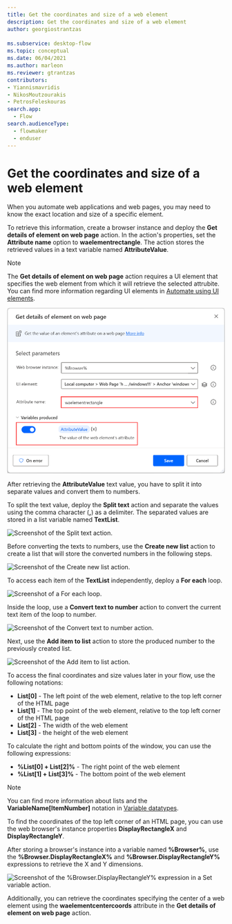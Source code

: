 ```yaml
---
title: Get the coordinates and size of a web element
description: Get the coordinates and size of a web element
author: georgiostrantzas

ms.subservice: desktop-flow
ms.topic: conceptual
ms.date: 06/04/2021
ms.author: marleon
ms.reviewer: gtrantzas
contributors:
- Yiannismavridis
- NikosMoutzourakis
- PetrosFeleskouras
search.app: 
  - Flow
search.audienceType: 
  - flowmaker
  - enduser
---
```


# Get the coordinates and size of a web element

When you automate web applications and web pages, you may need to know the exact location and size of a specific element. 

To retrieve this information, create a browser instance and deploy the **Get details of element on web page** action. In the action's properties, set the **Attribute name** option to **waelementrectangle**. The action stores the retrieved values in a text variable named **AttributeValue**.

> [!NOTE]
> The **Get details of element on web page** action requires a UI element that specifies the web element from which it will retrieve the selected attrubite. You can find more information regarding UI elements in [Automate using UI elements](../ui-elements.md).

![Screenshot of the Get details of element on web page action.](media/get-coordinates-size-web-element/get-details-element-web-page-action.png)

After retrieving the **AttributeValue** text value, you have to split it into separate values and convert them to numbers.

To split the text value, deploy the **Split text** action and separate the values using the comma character (**,**) as a delimiter. The separated values are stored in a list variable named **TextList**.

![Screenshot of the Split text action.](media/get-coordinates-size-web-element/split-text-action.png)

Before converting the texts to numbers, use the **Create new list** action to create a list that will store the converted numbers in the following steps.

![Screenshot of the Create new list action.](media/get-coordinates-size-web-element/create-new-list-action.png)

To access each item of the **TextList** independently,  deploy a **For each** loop.

![Screenshot of a For each loop.](media/get-coordinates-size-web-element/for-each-loop.png)

Inside the loop, use a **Convert text to number** action to convert the current text item of the loop to number.

![Screenshot of the Convert text to number action.](media/get-coordinates-size-web-element/convert-text-number-action.png)

Next, use the **Add item to list** action to store the produced number to the previously created list.

![Screenshot of the Add item to list action.](media/get-coordinates-size-web-element/add-item-list-action.png)

To access the final coordinates and size values later in your flow, use the following notations:

- **List[0]** - The left point of the web element, relative to the top left corner of the HTML page
- **List[1]** - The top point of the web element, relative to the top left corner of the HTML page
- **List[2]** - The width of the web element
- **List[3]** - the height of the web element

To calculate the right and bottom points of the window, you can use the following expressions:

- **%List[0] + List[2]%** - The right point of the web element
- **%List[1] + List[3]%** - The bottom point of the web element

> [!NOTE]
> You can find more information about lists and the **VariableName\[ItemNumber\]** notation in [Variable datatypes](../variable-data-types.md).

To find the coordinates of the top left corner of an HTML page, you can use the web browser's instance properties **DisplayRectangleX** and **DisplayRectangleY**.

After storing a browser's instance into a variable named **%Browser%**, use the **%Browser.DisplayRectangleX%** and **%Browser.DisplayRectangleY%** expressions to retrieve the X and Y dimensions.

![Screenshot of the %Browser.DisplayRectangleY% expression in a Set variable action.](media/get-coordinates-size-web-element/y-dimension-set-variable.png)

Additionally, you can retrieve the coordinates specifying the center of a web element using the **waelementcentercoords** attribute in the **Get details of element on web page** action.